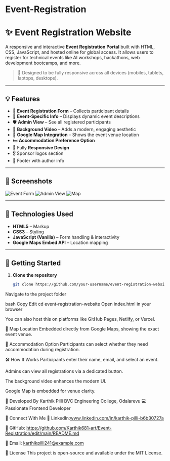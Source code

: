 # Event-Registration
# ✨ Event Registration Website

A responsive and interactive **Event Registration Portal** built with HTML, CSS, JavaScript, and hosted online for global access. It allows users to register for technical events like AI workshops, hackathons, web development bootcamps, and more.

> 📍 Designed to be fully responsive across all devices (mobiles, tablets, laptops, desktops).

---

## 💡 Features

- 🎯 **Event Registration Form** – Collects participant details
- 🧠 **Event-Specific Info** – Displays dynamic event descriptions
- 🛡️ **Admin View** – See all registered participants
- 🎥 **Background Video** – Adds a modern, engaging aesthetic
- 📍 **Google Map Integration** – Shows the event venue location
- 🛏️ **Accommodation Preference Option**
- 📱 Fully **Responsive Design**
- 🎖️ Sponsor logos section
- 📜 Footer with author info

---

## 📸 Screenshots

![Event Form](screenshots/form.png)
![Admin View](screenshots/admin.png)
![Map](screenshots/map.png)

---

## 🚀 Technologies Used

- **HTML5** – Markup
- **CSS3** – Styling
- **JavaScript (Vanilla)** – Form handling & interactivity
- **Google Maps Embed API** – Location mapping

---

## 🏁 Getting Started

1. **Clone the repository**
   ```bash
   git clone https://github.com/your-username/event-registration-website.git
Navigate to the project folder

bash
Copy
Edit
cd event-registration-website
Open index.html in your browser

You can also host this on platforms like GitHub Pages, Netlify, or Vercel.

📍 Map Location
Embedded directly from Google Maps, showing the exact event venue.

🏨 Accommodation Option
Participants can select whether they need accommodation during registration.

🛠️ How It Works
Participants enter their name, email, and select an event.

Admins can view all registrations via a dedicated button.

The background video enhances the modern UI.

Google Map is embedded for venue clarity.

👤 Developed By
Karthik Pilli
BVC Engineering College, Odalarevu
💻 Passionate Frontend Developer

📢 Connect With Me
💼 LinkedIn:www.linkedin.com/in/karthik-pilli-b6b30727a

🐙 GitHub: https://github.com/Karthik681-art/Event-Registration/edit/main/README.md

📧 Email: karthikpilli241@example.com

📄 License
This project is open-source and available under the MIT License.
